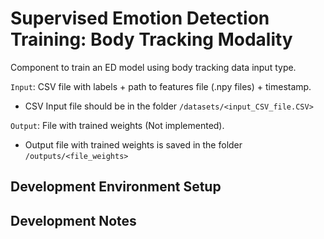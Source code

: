 # Supervised Emotion Detection Training: Body Tracking Modality

Component to train an ED model using body tracking data input type. 

`Input`: CSV file with labels + path to features file (.npy files) + timestamp. 
- CSV Input file should be in the folder `/datasets/<input_CSV_file.CSV>`

`Output`: File with trained weights (Not implemented).
- Output file with trained weights is saved in the folder `/outputs/<file_weights>`

## Development Environment Setup


## Development Notes
